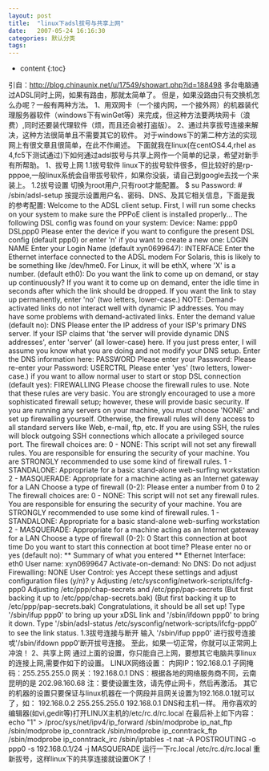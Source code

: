 ```yaml
---
layout: post
title:  "linux下adsl拔号与共享上网"
date:   2007-05-24 16:16:30
categories: 默认分类
tags:
---
```


* content
{:toc}

引自：http://blog.chinaunix.net/u/17549/showart.php?id=188498     多台电脑通过ADSL同时上网，如果有路由，那就太简单了。  但是，如果没路由只有交换机怎么办呢？一般有两种方法。  1、用双网卡（一个接内网，一个接外网）的机器装代理服务器软件（windows下有winGet等）来完成，但这种方法要两块网卡（浪费）,同时还要装代理软件（烦，而且还会被打盗版）。  2、通过共享拔号连接来解决，这种方法很简单且不需要其它的软件。  对于windows下的第二种方法的实现网上有很文章且很简单，在此不作阐述。      下面就我在linux(在centOS4.4,rhel as 4,fc5下测试通过)下如何通过adsl拔号与共享上网作一个简单的记录，希望对新手有所帮助。  1、拔号上网  1.1拔号软件      linux下的拔号软件很多，但比较好的是rp-pppoe,一般linux系统会自带拔号软件，如果你没装，请自己到google去找一个来装上。  1.2拔号设置      切换为root用户,只有root才能配置。      $ su      Password:      # /sbin/adsl-setup      按提示设置用户名、密码、DNS、及其它相关信息，下面是我的参考配置:  Welcome to the ADSL client setup.  First, I will run some checks on  your system to make sure the PPPoE client is installed properly...  The following DSL config was found on your system:    Device:      Name:    ppp0         DSLppp0  Please enter the device if you want to configure the present DSL config  (default ppp0) or enter 'n' if you want to create a new one:  LOGIN NAME  Enter your Login Name (default xyn0699647):  INTERFACE  Enter the Ethernet interface connected to the ADSL modem  For Solaris, this is likely to be something like /dev/hme0.  For Linux, it will be ethX, where 'X' is a number.  (default eth0):  Do you want the link to come up on demand, or stay up continuously?  If you want it to come up on demand, enter the idle time in seconds  after which the link should be dropped.  If you want the link to  stay up permanently, enter 'no' (two letters, lower-case.)  NOTE: Demand-activated links do not interact well with dynamic IP  addresses.  You may have some problems with demand-activated links.  Enter the demand value (default no):  DNS  Please enter the IP address of your ISP's primary DNS server.  If your ISP claims that 'the server will provide dynamic DNS addresses',  enter 'server' (all lower-case) here.  If you just press enter, I will assume you know what you are  doing and not modify your DNS setup.  Enter the DNS information here:  PASSWORD  Please enter your Password:  Please re-enter your Password:  USERCTRL  Please enter 'yes' (two letters, lower-case.) if you want to allow  normal user to start or stop DSL connection (default yes):  FIREWALLING  Please choose the firewall rules to use.  Note that these rules are  very basic.  You are strongly encouraged to use a more sophisticated  firewall setup; however, these will provide basic security.  If you  are running any servers on your machine, you must choose 'NONE' and  set up firewalling yourself.  Otherwise, the firewall rules will deny  access to all standard servers like Web, e-mail, ftp, etc.  If you  are using SSH, the rules will block outgoing SSH connections which  allocate a privileged source port.  The firewall choices are:  0 - NONE: This script will not set any firewall rules.  You are responsible            for ensuring the security of your machine.  You are STRONGLY            recommended to use some kind of firewall rules.  1 - STANDALONE: Appropriate for a basic stand-alone web-surfing workstation  2 - MASQUERADE: Appropriate for a machine acting as an Internet gateway                  for a LAN  Choose a type of firewall (0-2):  Please enter a number from 0 to 2  The firewall choices are:  0 - NONE: This script will not set any firewall rules.  You are responsible            for ensuring the security of your machine.  You are STRONGLY            recommended to use some kind of firewall rules.  1 - STANDALONE: Appropriate for a basic stand-alone web-surfing workstation  2 - MASQUERADE: Appropriate for a machine acting as an Internet gateway                  for a LAN  Choose a type of firewall (0-2): 0  Start this connection at boot time  Do you want to start this connection at boot time?  Please enter no or yes (default no):  ** Summary of what you entered **  Ethernet Interface: eth0  User name:          xyn0699647  Activate-on-demand: No  DNS:                Do not adjust  Firewalling:        NONE  User Control:       yes  Accept these settings and adjust configuration files (y/n)? y  Adjusting /etc/sysconfig/network-scripts/ifcfg-ppp0  Adjusting /etc/ppp/chap-secrets and /etc/ppp/pap-secrets    (But first backing it up to /etc/ppp/chap-secrets.bak)    (But first backing it up to /etc/ppp/pap-secrets.bak)  Congratulations, it should be all set up!  Type '/sbin/ifup ppp0' to bring up your xDSL link and '/sbin/ifdown ppp0'  to bring it down.  Type '/sbin/adsl-status /etc/sysconfig/network-scripts/ifcfg-ppp0'  to see the link status.  1.3拔号连接与断开      输入 '/sbin/ifup ppp0' 进行拔号连接戓'/sbin/ifdown ppp0'断开拔号连接。      至此，如果一切正常，你就可以正常网上冲浪！  2、共享上网      通过上面的设置，你只能自己上网，要想其它电脑共享linux的连接上网,需要作如下的设置。  LINUX网络设置：  内网IP：192.168.0.1  子网掩码：255.255.255.0  网关：192.168.0.1  DNS：根据各地的网络服务商不同，云南昆明的是 202.98.160.68  注：要使设置生效，请先停止网卡，然后再激活。  其它的机器的设置只要保证与linux机器在一个网段并且网关设置为192.168.0.1就可以了，如：  192.168.0.2  255.255.255.0  192.168.0.1  DNS和主机一样。  用你喜欢的编辑器(如vi,gedit等)打开LINUX主机的/etc/rc.d/rc.local  在最后补上如下内容：  echo "1" > /proc/sys/net/ipv4/ip_forward  /sbin/modprobe ip_nat_ftp  /sbin/modprobe ip_conntrack  /sbin/modprobe ip_conntrack_ftp  /sbin/modprobe ip_conntrack_irc  /sbin/iptables -t nat -A POSTROUTING -o ppp0 -s 192.168.0.1/24 -j MASQUERADE  运行一下rc.local      /etc/rc.d/rc.local  重新拔号，这样linux下的共享连接就设置OK了！
        
